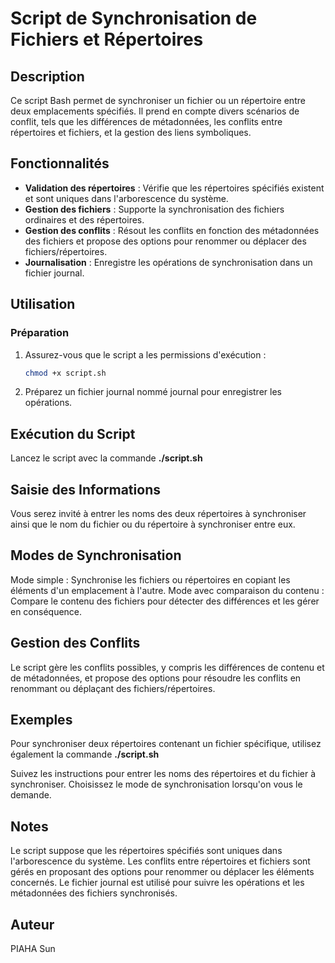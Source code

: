 # Script de Synchronisation de Fichiers et Répertoires

## Description
Ce script Bash permet de synchroniser un fichier ou un répertoire entre deux emplacements spécifiés. Il prend en compte divers scénarios de conflit, tels que les différences de métadonnées, les conflits entre répertoires et fichiers, et la gestion des liens symboliques.

## Fonctionnalités
- **Validation des répertoires** : Vérifie que les répertoires spécifiés existent et sont uniques dans l'arborescence du système.
- **Gestion des fichiers** : Supporte la synchronisation des fichiers ordinaires et des répertoires.
- **Gestion des conflits** : Résout les conflits en fonction des métadonnées des fichiers et propose des options pour renommer ou déplacer des fichiers/répertoires.
- **Journalisation** : Enregistre les opérations de synchronisation dans un fichier journal.

## Utilisation

### Préparation
1. Assurez-vous que le script a les permissions d'exécution :
   ```bash
   chmod +x script.sh
2. Préparez un fichier journal nommé journal pour enregistrer les opérations.
   
## Exécution du Script
Lancez le script avec la commande **./script.sh**

## Saisie des Informations
Vous serez invité à entrer les noms des deux répertoires à synchroniser ainsi que le nom du fichier ou du répertoire à synchroniser entre eux.

## Modes de Synchronisation
Mode simple : Synchronise les fichiers ou répertoires en copiant les éléments d'un emplacement à l'autre.
Mode avec comparaison du contenu : Compare le contenu des fichiers pour détecter des différences et les gérer en conséquence.

## Gestion des Conflits
Le script gère les conflits possibles, y compris les différences de contenu et de métadonnées, et propose des options pour résoudre les conflits en renommant ou déplaçant des fichiers/répertoires.

## Exemples
Pour synchroniser deux répertoires contenant un fichier spécifique, utilisez également la commande **./script.sh**

Suivez les instructions pour entrer les noms des répertoires et du fichier à synchroniser. Choisissez le mode de synchronisation lorsqu'on vous le demande.

## Notes
Le script suppose que les répertoires spécifiés sont uniques dans l'arborescence du système.
Les conflits entre répertoires et fichiers sont gérés en proposant des options pour renommer ou déplacer les éléments concernés.
Le fichier journal est utilisé pour suivre les opérations et les métadonnées des fichiers synchronisés.

## Auteur
PIAHA Sun
